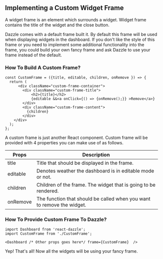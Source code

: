 ## Implementing a Custom Widget Frame
A widget frame is an element which surrounds a widget. Widget frame contains the title of the widget and the close button.

Dazzle comes with a default frame built it. By default this frame will be used when displaying widgets in the dashboard. If you don't like the style of this frame or you need to implement some additional functionality into the frame, you could build your own fancy frame and ask Dazzle to use your frame instead of the default.

### How To Build A Custom Frame?

```
const CustomFrame = ({title, editable, children, onRemove }) => {
  return (
      <div className="custom-frame-container">
        <div className="custom-frame-title">
            <h2>{title}</h2>
            {editable &&<a onClick={() => {onRemove();}} >Remove</a>}
        </div>
        <div className="custom-frame-content">
          {children}
        </div>
    </div>
  );
};
```

A custom frame is just another React component. Custom frame will be provided with 4 properties you can make use of as follows.

| Props | Description |
| --- | --- |
|title | Title that should be displayed in the frame.|
|editable | Denotes weather the dashboard is in editable mode or not. |
|children | Children of the frame. The widget that is going to be rendered. |
|onRemove | The function that should be called when you want to remove the widget. |

### How To Provide Custom Frame To Dazzle?
```
import Dashboard from 'react-dazzle';
import CustomFrame from './CustomFrame';

<Dashboard /* Other props goes here*/ frame={CustomFrame}  />
```

Yep! That's all! Now all the widgets will be using your fancy frame.
